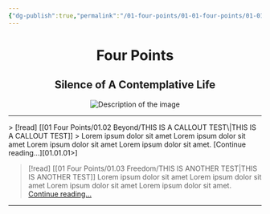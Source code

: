 ```yaml
---
{"dg-publish":true,"permalink":"/01-four-points/01-01-four-points/01-01-01-four-points/"}
---
```


<div style="text-align: center;">
	<h1>Four Points</h1>
	<h2>Silence of A Contemplative Life</h2>
    <img src="https://i.imgur.com/ltrHco6_d.jpg?maxwidth=520&shape=thumb&fidelity=high" alt="Description of the image" style="max-width: 100%; height: auto;">
</div>
<hr>
> [!read] [[01 Four Points/01.02 Beyond/THIS IS A CALLOUT TEST\|THIS IS A CALLOUT TEST]]
> Lorem ipsum dolor sit amet Lorem ipsum dolor sit amet Lorem ipsum dolor sit amet Lorem ipsum dolor sit amet. [Continue reading...][01.01.01>]

> [!read] [[01 Four Points/01.03 Freedom/THIS IS ANOTHER TEST\|THIS IS ANOTHER TEST]]
> Lorem ipsum dolor sit amet Lorem ipsum dolor sit amet Lorem ipsum dolor sit amet Lorem ipsum dolor sit amet. [Continue reading...][01.01.02>]




___
[01.01.01>]: https://circumscribedman.xyz/01-four-points/01-02-beyond/this-is-a-callout-test/
[01.01.02>]: https://circumscribedman.xyz/01-four-points/01-03-freedom/this-is-another-test/

